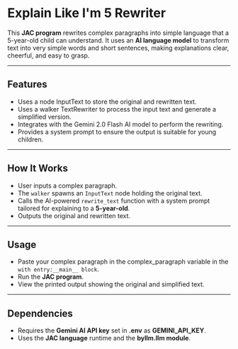 # Explain Like I'm 5 Rewriter

This **JAC program** rewrites complex paragraphs into simple language that a 5-year-old child can understand. It uses an **AI language model** to transform text into very simple words and short sentences, making explanations clear, cheerful, and easy to grasp.

---
## Features

- Uses a node InputText to store the original and rewritten text.
- Uses a walker TextRewriter to process the input text and generate a simplified version.
- Integrates with the Gemini 2.0 Flash AI model to perform the rewriting.
- Provides a system prompt to ensure the output is suitable for young children.

---

## How It Works

- User inputs a complex paragraph.
- The `walker` spawns an `InputText` node holding the original text.
- Calls the AI-powered `rewrite_text` function with a system prompt tailored for explaining to a **5-year-old**.
- Outputs the original and rewritten text.

---
## Usage

- Paste your complex paragraph in the complex_paragraph variable in the `with entry:__main__ block`.
- Run the **JAC program**.
- View the printed output showing the original and simplified text.

---
## Dependencies

- Requires the **Gemini AI API key** set in **.env** as **GEMINI_API_KEY**.
- Uses the **JAC language** runtime and the **byllm.llm module**.

